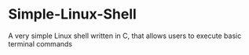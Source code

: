 # Simple-Linux-Shell
A very simple Linux shell written in C, that allows users to execute basic terminal commands 

